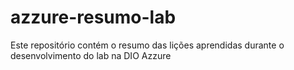 # azzure-resumo-lab
Este repositório contém o resumo das lições aprendidas durante o desenvolvimento do lab na DIO Azzure
